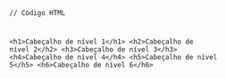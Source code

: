 <Code language='html'>

// Código HTML

&lt;h1&gt;Cabeçalho de nível 1&lt;/h1&gt;
&lt;h2&gt;Cabeçalho de nível 2&lt;/h2&gt;
&lt;h3&gt;Cabeçalho de nível 3&lt;/h3&gt;
&lt;h4&gt;Cabeçalho de nível 4&lt;/h4&gt;
&lt;h5&gt;Cabeçalho de nível 5&lt;/h5&gt;
&lt;h6&gt;Cabeçalho de nível 6&lt;/h6&gt;

</Code>
